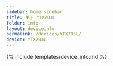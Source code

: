 ```yaml
---
sidebar: home_sidebar
title: 关于 YTX703L
folder: info
layout: deviceinfo
permalink: /devices/YTX703L/
device: YTX703L
---
```

{% include templates/device_info.md %}
